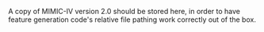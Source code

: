 A copy of MIMIC-IV version 2.0 should be stored here, in order to have feature generation code's relative file pathing work correctly out of the box. 
